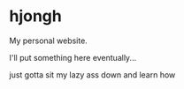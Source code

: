 # hjongh 
My personal website.

I'll put something here eventually...

just gotta sit my lazy ass down and learn how 